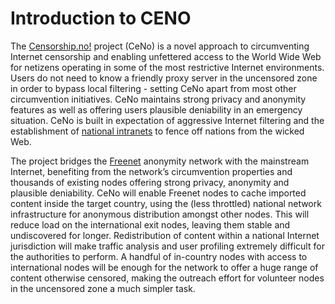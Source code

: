 # Introduction to CENO

The [Censorship.no!](https://censorship.no) project (CeNo) is a novel approach to circumventing Internet censorship and enabling unfettered access to the World Wide Web for netizens operating in some of the most restrictive Internet environments. Users do not need to know a friendly proxy server in the uncensored zone in order to bypass local filtering - setting CeNo apart from most other circumvention initiatives. CeNo maintains strong privacy and anonymity features as well as offering users plausible deniability in an emergency situation. CeNo is built in expectation of aggressive Internet filtering and the establishment of [national intranets](http://en.wikipedia.org/wiki/National_intranet) to fence off nations from the wicked Web.

The project bridges the [Freenet](https://freenetproject.org) anonymity network with the mainstream Internet, benefiting from the network’s circumvention properties and thousands of existing nodes offering strong privacy, anonymity and plausible deniability. CeNo will enable Freenet nodes to cache imported content inside the target country, using the (less throttled) national network infrastructure for anonymous distribution amongst other nodes. This will reduce load on the international exit nodes, leaving them stable and undiscovered for longer. Redistribution of content within a national Internet jurisdiction will make traffic analysis and user profiling extremely difficult for the authorities to perform. A handful of in-country nodes with access to international nodes will be enough for the network to offer a huge range of content otherwise censored, making the outreach effort for volunteer nodes in the uncensored zone a much simpler task.